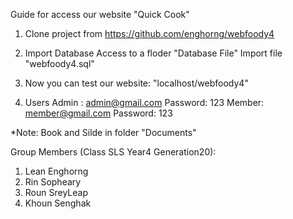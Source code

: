 Guide for access our website "Quick Cook"

1. Clone project from https://github.com/enghorng/webfoody4

2. Import Database 
    Access to a floder "Database File"
    Import file "webfoody4.sql"

3. Now you can test our website: "localhost/webfoody4"

4. Users
    Admin : admin@gmail.com     Password: 123
    Member: member@gmail.com    Password: 123

*Note: Book and Silde in folder "Documents" 


Group Members (Class SLS Year4 Generation20):
1. Lean Enghorng
2. Rin Sopheary
3. Roun SreyLeap
4. Khoun Senghak
